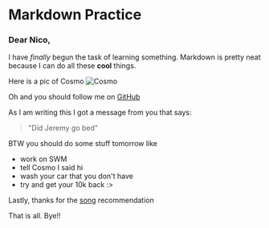 # Markdown Practice

### Dear Nico,
I  have _finally_ begun the task of learning something. Markdown is pretty neat because I can do all these **cool** things.

Here is a pic of Cosmo ![Cosmo](https://imgur.com/m9H0Jt0.jpg)  

Oh and you should follow me on [GitHub](https://github.com/logiew)

As I am writing this I got a message from you that says:
>"Did Jeremy go bed"

BTW you should do some stuff tomorrow like
* work on SWM  
* tell Cosmo I said hi 
* wash your car that you don't have  
* try and get your 10k back :>

Lastly, thanks for the [song][a bop] recommendation

[a bop]: https://open.spotify.com/track/4jvjzW7Hm0yK4LvvE0Paz9?si=r_FnAqAxTf2QLNZXSH4lJw

That is all. Bye!!